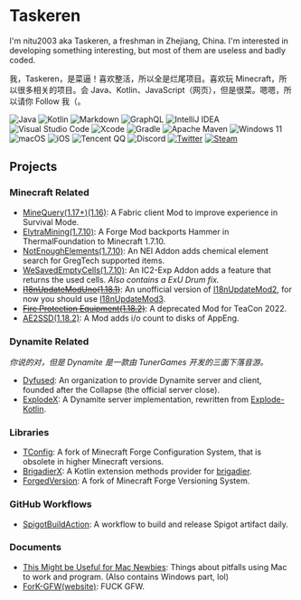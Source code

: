 # Taskeren

I'm nitu2003 aka Taskeren, a freshman in Zhejiang, China. I'm interested in developing something interesting, but most of them are useless and badly coded.

我，Taskeren，是菜逼！喜欢整活，所以全是烂尾项目。喜欢玩 Minecraft，所以很多相关的项目。会 Java、Kotlin、JavaScript（网页），但是很菜。嗯嗯，所以请你 Follow 我（。

![Java](https://img.shields.io/badge/java-%23ED8B00.svg?style=for-the-badge&logo=java&logoColor=white)
![Kotlin](https://img.shields.io/badge/kotlin-%237F52FF.svg?style=for-the-badge&logo=kotlin&logoColor=white)
![Markdown](https://img.shields.io/badge/markdown-%23000000.svg?style=for-the-badge&logo=markdown&logoColor=white)
![GraphQL](https://img.shields.io/badge/-GraphQL-E10098?style=for-the-badge&logo=graphql&logoColor=white)
![IntelliJ IDEA](https://img.shields.io/badge/IntelliJIDEA-000000.svg?style=for-the-badge&logo=intellij-idea&logoColor=white)
![Visual Studio Code](https://img.shields.io/badge/Visual%20Studio%20Code-0078d7.svg?style=for-the-badge&logo=visual-studio-code&logoColor=white)
![Xcode](https://img.shields.io/badge/Xcode-007ACC?style=for-the-badge&logo=Xcode&logoColor=white)
![Gradle](https://img.shields.io/badge/Gradle-02303A.svg?style=for-the-badge&logo=Gradle&logoColor=white)
![Apache Maven](https://img.shields.io/badge/Apache%20Maven-C71A36?style=for-the-badge&logo=Apache%20Maven&logoColor=white)
![Windows 11](https://img.shields.io/badge/Windows%2011-%230079d5.svg?style=for-the-badge&logo=Windows%2011&logoColor=white)
![macOS](https://img.shields.io/badge/mac%20os-000000?style=for-the-badge&logo=macos&logoColor=F0F0F0)
![iOS](https://img.shields.io/badge/iOS-000000?style=for-the-badge&logo=ios&logoColor=white)
![Tencent QQ](https://img.shields.io/badge/Tencent%23QQ-%2312B7F5?style=for-the-badge&logo=tencentqq&logoColor=white)
![Discord](https://img.shields.io/badge/Discord-%235865F2.svg?style=for-the-badge&logo=discord&logoColor=white)
[![Twitter](https://img.shields.io/badge/Twitter-%231DA1F2.svg?style=for-the-badge&logo=Twitter&logoColor=white)](https://twitter.com/TaskerenP)
[![Steam](https://img.shields.io/badge/steam-%23000000.svg?style=for-the-badge&logo=steam&logoColor=white)](https://steamcommunity.com/profiles/76561199034188575/)

## Projects

### Minecraft Related

- [MineQuery(1.17+)](https://github.com/Taskeren/mineQuery-1.17)[(1.16)](https://github.com/Taskeren/mineQuery): A Fabric client Mod to improve experience in Survival Mode.
- [ElytraMining(1.7.10)](https://github.com/Taskeren/ElytraMining): A Forge Mod backports Hammer in ThermalFoundation to Minecraft 1.7.10.
- [NotEnoughElements(1.7.10)](https://github.com/ElytraServers/NotEnoughElements): An NEI Addon adds chemical element search for GregTech supported items.
- [WeSavedEmptyCells(1.7.10)](https://github.com/ElytraServers/WeSavedEmptyCells): An IC2-Exp Addon adds a feature that returns the used cells. *Also contains a ExU Drum fix.*
- ~~[I18nUpdateModUno(1.18.1)](https://github.com/ElytraServers/I18nUpdateModUno)~~: An unofficial version of [I18nUpdateMod2](https://github.com/CFPAOrg/I18nUpdateMod2), for now you should use [I18nUpdateMod3](https://github.com/CFPAOrg/I18nUpdateMod3).
- ~~[Fire Protection Equipment(1.18.2)](https://github.com/TeamRestricted/Fire-Protection-Equipment)~~: A deprecated Mod for TeaCon 2022.
- [AE2SSD(1.18.2)](https://github.com/TeamRestricted/AE2SSD): A Mod adds i/o count to disks of AppEng.

### Dynamite Related

_你说的对，但是 Dynamite 是一款由 TunerGames 开发的三面下落音游。_

- [Dyfused](https://github.com/Dyfused): An organization to provide Dynamite server and client, founded after the Collapse (the official server close).
- [ExplodeX](https://github.com/Dyfused/ExplodeX): A Dynamite server implementation, rewritten from [Explode-Kotlin](https://github.com/Dyfused/Explode-Kotlin).

### Libraries

- [TConfig](https://github.com/Taskeren/TConfig): A fork of Minecraft Forge Configuration System, that is obsolete in higher Minecraft versions.
- [BrigadierX](https://github.com/ElytraServers/BrigadierX): A Kotlin extension methods provider for [brigadier](https://github.com/Mojang/brigadier).
- [ForgedVersion](https://github.com/Taskeren/ForgedVersion): A fork of Minecraft Forge Versioning System.

### GitHub Workflows

- [SpigotBuildAction](https://github.com/Taskeren/SpigotBuildAction): A workflow to build and release Spigot artifact daily.

### Documents

- [This Might be Useful for Mac Newbies](https://github.com/Taskeren/ThisMightBeUsefulForMacNewbies): Things about pitfalls using Mac to work and program. (Also contains Windows part, lol)
- [ForK-GFW](https://github.com/Taskeren/ForK-GFW)[(website)](https://fuck-gfw.taske.ren): FUCK GFW.
